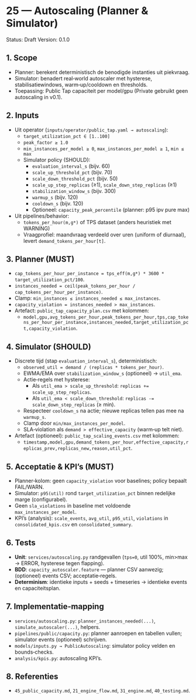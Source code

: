 # 25 — Autoscaling (Planner & Simulator)

Status: Draft
Version: 0.1.0

## 1. Scope

- Planner: berekent deterministisch de benodigde instanties uit piekvraag.
- Simulator: benadert real‑world autoscaler met hysterese, stabilisatiewindows, warm‑up/cooldown en thresholds.
- Toepassing: Public Tap capaciteit per model/gpu (Private gebruikt geen autoscaling in v0.1).

## 2. Inputs

- Uit operator (`inputs/operator/public_tap.yaml → autoscaling`):
  - `target_utilization_pct ∈ [1..100]`
  - `peak_factor ≥ 1.0`
  - `min_instances_per_model ≥ 0`, `max_instances_per_model ≥ 1`, `min ≤ max`
  - Simulator policy (SHOULD):
    - `evaluation_interval_s` (bijv. 60)
    - `scale_up_threshold_pct` (bijv. 70)
    - `scale_down_threshold_pct` (bijv. 50)
    - `scale_up_step_replicas` (≥1), `scale_down_step_replicas` (≥1)
    - `stabilization_window_s` (bijv. 300)
    - `warmup_s` (bijv. 120)
    - `cooldown_s` (bijv. 120)
    - Optioneel: `capacity_peak_percentile` (planner: p95 ipv pure max)
- Uit pipelines/behavior:
  - `tokens_per_hour(m,g*)` of TPS dataset (anders heuristiek met WARNING)
  - Vraagprofiel: maandvraag verdeeld over uren (uniform of diurnaal), levert `demand_tokens_per_hour[t]`.

## 3. Planner (MUST)

- `cap_tokens_per_hour_per_instance = tps_eff(m,g*) * 3600 * target_utilization_pct/100`.
- `instances_needed = ceil(peak_tokens_per_hour / cap_tokens_per_hour_per_instance)`.
- Clamp: `min_instances ≤ instances_needed ≤ max_instances`.
- `capacity_violation = instances_needed > max_instances`.
- Artefact: `public_tap_capacity_plan.csv` met kolommen:
  - `model,gpu,avg_tokens_per_hour,peak_tokens_per_hour,tps,cap_tokens_per_hour_per_instance,instances_needed,target_utilization_pct,capacity_violation`.

## 4. Simulator (SHOULD)

- Discrete tijd (stap `evaluation_interval_s`), deterministisch:
  - `observed_util = demand / (replicas * tokens_per_hour)`.
  - EWMA/EMA over `stabilization_window_s` (optioneel) → `util_ema`.
  - Actie‐regels met hysterese:
    - Als `util_ema > scale_up_threshold`: `replicas += scale_up_step_replicas`.
    - Als `util_ema < scale_down_threshold`: `replicas -= scale_down_step_replicas` (≥ min).
  - Respecteer `cooldown_s` na actie; nieuwe replicas tellen pas mee na `warmup_s`.
  - Clamp door `min/max_instances_per_model`.
  - SLA‐violation als `demand > effective_capacity` (warm‑up telt niet).
- Artefact (optioneel): `public_tap_scaling_events.csv` met kolommen:
  - `timestamp,model,gpu,demand_tokens_per_hour,effective_capacity,replicas_prev,replicas_new,reason,util_pct`.

## 5. Acceptatie & KPI’s (MUST)

- Planner‐kolom: geen `capacity_violation` voor baselines; policy bepaalt FAIL/WARN.
- Simulator: `p95(util)` rond `target_utilization_pct` binnen redelijke marge (configurabel).
- Geen `sla_violations` in baseline met voldoende `max_instances_per_model`.
- KPI’s (analysis): `scale_events`, `avg_util`, `p95_util`, `violations` in `consolidated_kpis.csv` en `consolidated_summary`.

## 6. Tests

- **Unit**: `services/autoscaling.py` randgevallen (`tps=0`, util 100%, min>max → ERROR, hysterese tegen flapping).
- **BDD**: `capacity_autoscaler.feature` — planner CSV aanwezig; (optioneel) events CSV; acceptatie‐regels.
- **Determinism**: identieke inputs + seeds + timeseries → identieke events en capaciteitsplan.

## 7. Implementatie‑mapping

- `services/autoscaling.py`: `planner_instances_needed(...)`, `simulate_autoscaler(...)`, helpers.
- `pipelines/public/capacity.py`: planner aanroepen en tabellen vullen; simulator events (optioneel) schrijven.
- `models/inputs.py → PublicAutoscaling`: simulator policy velden en bounds‑checks.
- `analysis/kpis.py`: autoscaling KPI’s.

## 8. Referenties

- `45_public_capacity.md`, `21_engine_flow.md`, `31_engine.md`, `40_testing.md`.
